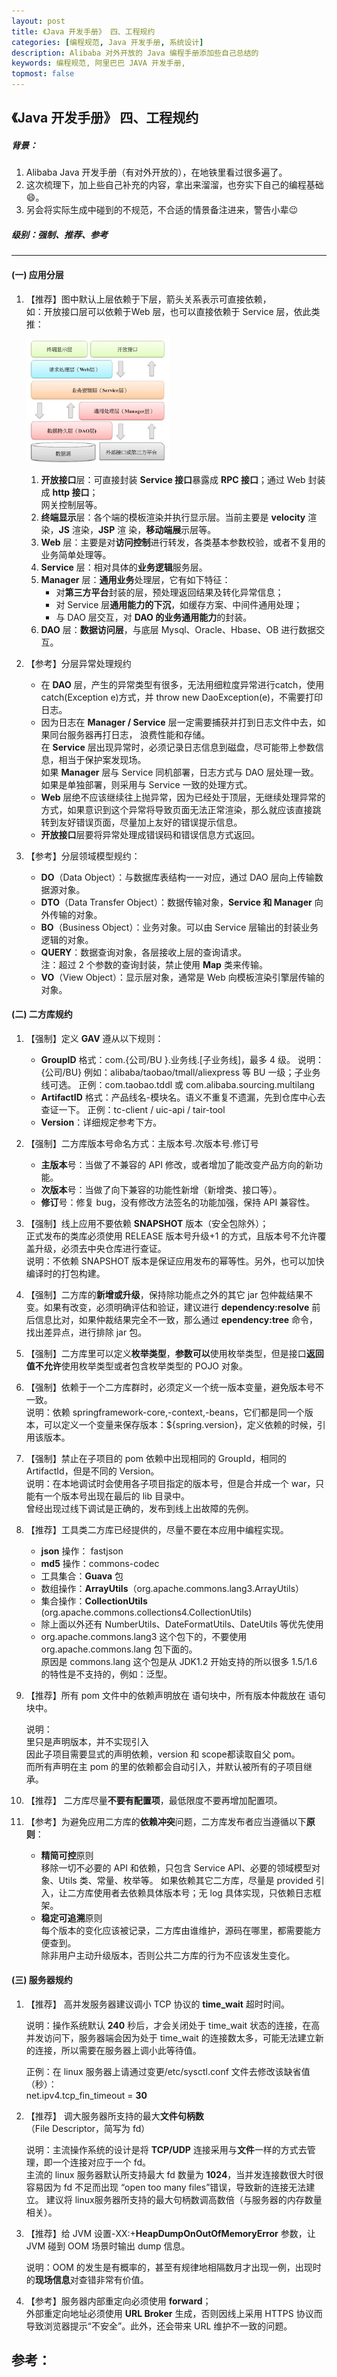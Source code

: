 ```yaml
---
layout: post
title: 《Java 开发手册》 四、工程规约
categories: [编程规范, Java 开发手册, 系统设计]
description: Alibaba 对外开放的 Java 编程手册添加些自己总结的
keywords: 编程规范, 阿里巴巴 JAVA 开发手册, 
topmost: false
---
```



## 《Java 开发手册》 四、工程规约

##### 背景：

1. Alibaba Java 开发手册（有对外开放的），在地铁里看过很多遍了。
2. 这次梳理下，加上些自己补充的内容，拿出来溜溜，也夯实下自己的编程基础:smile:。
3. 另会将实际生成中碰到的不规范，不合适的情景备注进来，警告小辈:wink:

##### 级别：强制、推荐、参考
------




#### (一) 应用分层

1. 【推荐】图中默认上层依赖于下层，箭头关系表示可直接依赖，  
   如：开放接口层可以依赖于Web 层，也可以直接依赖于 Service 层，依此类推：    

   ![1607237645765](../images/posts/1607237645765.png)

   1. **开放接口**层：可直接封装 **Service 接口**暴露成 **RPC 接口**；通过 Web 封装成 **http 接口**；  
            网关控制层等。
   2. **终端显示**层：各个端的模板渲染并执行显示层。当前主要是 **velocity** 渲染，**JS** 渲染，**JSP** 渲
      染，**移动端展**示层等。
   3. **Web** 层：主要是对**访问控制**进行转发，各类基本参数校验，或者不复用的业务简单处理等。
   4. **Service** 层：相对具体的**业务逻辑**服务层。
   5. **Manager** 层：**通用业务**处理层，它有如下特征：
      - 对**第三方平台**封装的层，预处理返回结果及转化异常信息；
      - 对 Service 层**通用能力的下沉**，如缓存方案、中间件通用处理；
      - 与 DAO 层交互，对 **DAO 的业务通用能力**的封装。
   6. **DAO** 层：**数据访问层**，与底层 Mysql、Oracle、Hbase、OB 进行数据交互。

   
   
1. 【参考】分层异常处理规约

   - 在 **DAO** 层，产生的异常类型有很多，无法用细粒度异常进行catch，使用 catch(Exception e)方式，并 throw new DaoException(e)，不需要打印日志。
   - 因为日志在 **Manager / Service** 层一定需要捕获并打到日志文件中去，如果同台服务器再打日志，
      浪费性能和存储。  
      在 **Service** 层出现异常时，必须记录日志信息到磁盘，尽可能带上参数信息，相当于保护案发现场。  
      如果 **Manager** 层与 Service 同机部署，日志方式与 DAO 层处理一致。  
      如果是单独部署，则采用与 Service 一致的处理方式。  
   - **Web** 层绝不应该继续往上抛异常，因为已经处于顶层，无继续处理异常的方式，如果意识到这个异常将导致页面无法正常渲染，那么就应该直接跳转到友好错误页面，尽量加上友好的错误提示信息。
   - **开放接口**层要将异常处理成错误码和错误信息方式返回。    

   

1. 【参考】分层领域模型规约： 

   - **DO**（Data Object）：与数据库表结构一一对应，通过 DAO 层向上传输数据源对象。
   - **DTO**（Data Transfer Object）：数据传输对象，**Service 和 Manager** 向外传输的对象。
   - **BO**（Business Object）：业务对象。可以由 Service 层输出的封装业务逻辑的对象。
   - **QUERY**：数据查询对象，各层接收上层的查询请求。  
     注：超过 2 个参数的查询封装，禁止使用 **Map** 类来传输。
   - **VO**（View Object）：显示层对象，通常是 Web 向模板渲染引擎层传输的对象。   



#### (二) 二方库规约

1. 【强制】定义 **GAV** 遵从以下规则：

   - **GroupID** 格式：com.{公司/BU }.业务线.[子业务线]，最多 4 级。
     说明：{公司/BU} 例如：alibaba/taobao/tmall/aliexpress 等 BU 一级；子业务线可选。
     正例：com.taobao.tddl 或 com.alibaba.sourcing.multilang
   - **ArtifactID** 格式：产品线名-模块名。语义不重复不遗漏，先到仓库中心去查证一下。
     正例：tc-client / uic-api / tair-tool
   - **Version**：详细规定参考下方。    

   

1. 【强制】二方库版本号命名方式：主版本号.次版本号.修订号

   -  **主版本**号：当做了不兼容的 API 修改，或者增加了能改变产品方向的新功能。
   - **次版本**号：当做了向下兼容的功能性新增（新增类、接口等）。
   - **修订**号：修复 bug，没有修改方法签名的功能加强，保持 API 兼容性。    

   

1. 【强制】线上应用不要依赖 **SNAPSHOT** 版本（安全包除外）；  
   正式发布的类库必须使用 RELEASE 版本号升级+1 的方式，且版本号不允许覆盖升级，必须去中央仓库进行查证。      
   说明：不依赖 SNAPSHOT 版本是保证应用发布的幂等性。另外，也可以加快编译时的打包构建。

   

1. 【强制】二方库的**新增或升级**，保持除功能点之外的其它 jar 包仲裁结果不变。如果有改变，必须明确评估和验证，建议进行 **dependency:resolve** 前后信息比对，如果仲裁结果完全不一致，那么通过 **ependency:tree** 命令，找出差异点，进行排除 jar 包。    

   
   
1. 【强制】二方库里可以定义**枚举类型**，**参数可以**使用枚举类型，但是接口**返回值不允许**使用枚举类型或者包含枚举类型的 POJO 对象。    

   
   
1. 【强制】依赖于一个二方库群时，必须定义一个统一版本变量，避免版本号不一致。   
说明：依赖 springframework-core,-context,-beans，它们都是同一个版本，可以定义一个变量来保存版本：${spring.version}，定义依赖的时候，引用该版本。  
   
   
   
1. 【强制】禁止在子项目的 pom 依赖中出现相同的 GroupId，相同的 ArtifactId，但是不同的 Version。    
说明：在本地调试时会使用各子项目指定的版本号，但是合并成一个 war，只能有一个版本号出现在最后的 lib 目录中。  
   曾经出现过线下调试是正确的，发布到线上出故障的先例。
   
   

1. 【推荐】工具类二方库已经提供的，尽量不要在本应用中编程实现。

   - **json** 操作： fastjson
   - **md5** 操作：commons-codec
   - 工具集合：**Guava** 包
   - 数组操作：**ArrayUtils**（org.apache.commons.lang3.ArrayUtils）
   - 集合操作：**CollectionUtils**  (org.apache.commons.collections4.CollectionUtils)
   - 除上面以外还有 NumberUtils、DateFormatUtils、DateUtils 等优先使用
   - org.apache.commons.lang3 这个包下的，不要使用 org.apache.commons.lang 包下面的。  
      原因是 commons.lang 这个包是从 JDK1.2 开始支持的所以很多 1.5/1.6 的特性是不支持的，例如：泛型。    

   

1. 【推荐】所有 pom 文件中的依赖声明放在 **<dependencies>** 语句块中，所有版本仲裁放在 **<dependencyManagement>** 语句块中。

   说明：  
   <dependencyManagement> 里只是声明版本，并不实现引入  
   因此子项目需要显式的声明依赖，version 和 scope都读取自父 pom。  
而所有声明在主 pom 的里的依赖都会自动引入，并默认被所有的子项目继承。    
   
   
   
1. 【推荐】 二方库尽量**不要有配置项**，最低限度不要再增加配置项。   

   
   
1. 【参考】为避免应用二方库的**依赖冲突**问题，二方库发布者应当遵循以下**原则**：

    - **精简可控**原则  
      移除一切不必要的 API 和依赖，只包含 Service API、必要的领域模型对象、Utils 类、常量、枚举等。    如果依赖其它二方库，尽量是 provided 引入，让二方库使用者去依赖具体版本号；无 log 具体实现，只依赖日志框架。
    - **稳定可追溯**原则  
      每个版本的变化应该被记录，二方库由谁维护，源码在哪里，都需要能方便查到。  
      除非用户主动升级版本，否则公共二方库的行为不应该发生变化。    
    
    

#### (三) 服务器规约

1. 【推荐】 高并发服务器建议调小 TCP 协议的 **time_wait** 超时时间。

   说明：操作系统默认 **240** 秒后，才会关闭处于 time_wait 状态的连接，在高并发访问下，服务器端会因为处于 time_wait 的连接数太多，可能无法建立新的连接，所以需要在服务器上调小此等待值。

   正例：在 linux 服务器上请通过变更/etc/sysctl.conf 文件去修改该缺省值（秒）：  
   net.ipv4.tcp_fin_timeout = **30**

   

1. 【推荐】 调大服务器所支持的最大**文件句柄数**（File Descriptor，简写为 fd）

   说明：主流操作系统的设计是将 **TCP/UDP** 连接采用与**文件**一样的方式去管理，即一个连接对应于一个 fd。    
    主流的 linux 服务器默认所支持最大 fd 数量为 **1024**，当并发连接数很大时很容易因为 fd 不足而出现 “open too many files”错误，导致新的连接无法建立。 建议将 linux服务器所支持的最大句柄数调高数倍（与服务器的内存数量相关）。

   

1. 【推荐】给 JVM 设置-XX:+**HeapDumpOnOutOfMemoryError** 参数，让 JVM 碰到 OOM 场景时输出 dump
   信息。 

   说明：OOM 的发生是有概率的，甚至有规律地相隔数月才出现一例，出现时的**现场信息**对查错非常有价值。

   

1. 【参考】服务器内部重定向必须使用 **forward**；  
   外部重定向地址必须使用 **URL Broker** 生成，否则因线上采用 HTTPS 协议而导致浏览器提示“不安全”。此外，还会带来 URL 维护不一致的问题。 

   





## 参考：

